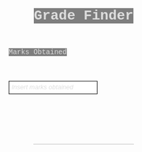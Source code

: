   <head>
    <meta charset="UTF-8" />
    <meta http-equiv="X-UA-Compatible" content="IE=edge" />
    <meta name="viewport" content="width=device-width, initial-scale=1.0" />
    <link rel="stylesheet" href="style.css" />
    <title>Grade Finder</title>
  </head>
  <body>
    <div class="main">
      <h1>Grade Finder</h1>
      <div class="input-con" id="input-con">
        <label for="marks-obt">Marks Obtained</label>
        <input
          type="number"
          placeholder="Insert marks obtained"
          class="marks-obt"
          id="marks-obt"
          oninput="grading()"
        />
        <p class="result" id="result"></p>
      </div>
    </div>
    <script src="index.js"></script>
  </body>

<style>
    @import url("https://fonts.googleapis.com/css2?family=Courier+Prime:ital,wght@0,400;0,700;1,400;1,700&display=swap");

* {
  box-sizing: border-box;
  margin: 0;
  padding: 0;
  font-family: "Courier Prime", "Courier New", Courier, monospace;
}

.main {
  display: flex;
  flex-direction: column;
  justify-content: center;
  align-items: center;
  height: 100vh;
  background-image: url("https://lh3.googleusercontent.com/CfEmcdhAJWDRaTwQ0dpHiNuUJ1eFcwW47eRdFPq2-hHXNtPWIskOr4tahI5eRemackNmCBvQaGla5-7jVFJQLwlw2FaBr_3dWIi5VgUOdmejZdXPjQP8DnUYjvtihWkHdBT-QyEHyYbBNWhtgAsEhVCxXsoaNd9vbzX47pkzg_li7Ir_RPdQfmfuXHRzndoKvBz2hq5IWqQ4NeFNMMde-YCDxKU97Fm0-aPrqjGD5vVRlwnaXyz6CgwwKZER2YbcvbbQNmOJcCcdOhORxXZR5RWOGHXP5DKGsk58s4r_ZexHtiim10eeiNrZxkfFBrc4abkCN2oBUqo207LJtbLa7cgnghzMnWdRLUoRCblPUxJw-SoEykh7Ns284QSxK9ATKSvKMoad9t0AbV1Xa9nPgCfyM5TzVIfTAqQYMNy62COMOcA14DnS_2H1irhHof_MInb9sKdO7oK5XovvErTFCK8B6Dn8TbO1yhTH19JRunUSjTafFC8DfOGX5k2NzKsz5D6-nXUN3sGX_MlLydUKehxIPKV6CFx53Rq9kvcFiFJMMtjvqGJZV-e0JkbHbQNymvSJ8hwCuZIEHnsJCytK_AwgVXVQZI6d6Rl6e-cajBpKwt5_Ajlt9B4tF-sb-ltvT5O8yKfVMKrfQkPChGHaF5tojk3AYZqJ6GTwnQyIMwswWEMIjFFUaEmYQgxdJpP2PLcnWTP5Tz2P44hMnxULiSRk=s612-no?authuser=0");
  background-repeat: no-repeat;
  background-position: center;
}

.input-con {
  margin: 50px;
}

.marks-obt {
  padding: 5px;
  border: 1px solid #000;
  outline: 1;
  color: #000;
  text-align: end;
  margin: 50px 0;
}

h1,
label {
  color: #ddd;
  background-color: rgba(0, 0, 0, 0.5);
}

::-webkit-input-placeholder {
  color: #ddd;
  font-family: sans-serif;
  font-style: italic;
  font-size: small;
  text-align: left;
}

.result {
  border: 1px solid #ddd;
  margin: 50px;
  color: #ddd;
  text-align: center;
  font-size: 25px;
}
</style>

<script>
    function grading() {
  let percentage = document.getElementById("marks-obt").value;
  let result = document.getElementById("result");

  if (percentage >= 80 && percentage <= 100) {
    result.innerText = "Grade A1";
    result.style.color = "green";
  } else if (percentage >= 70 && percentage <= 79) {
    result.innerText = "Grade A";
    result.style.color = "green";
  } else if (percentage >= 60 && percentage <= 69) {
    result.innerText = "Grade B";
    result.style.color = "green";
  } else if (percentage >= 50 && percentage <= 59) {
    result.innerText = "Grade C";
    result.style.color = "green";
  } else if (percentage >= 33 && percentage <= 49) {
    result.innerText = "Grade D";
    result.style.color = "green";
  } else if (percentage === "") {
    result.innerText = "";
  } else if (percentage > 100) {
    result.innerText = "Are you nuts?";
    result.style.color = "red";
  } else {
    result.innerText = "Failed";
    result.style.color = "red";
  }
}
</script>
